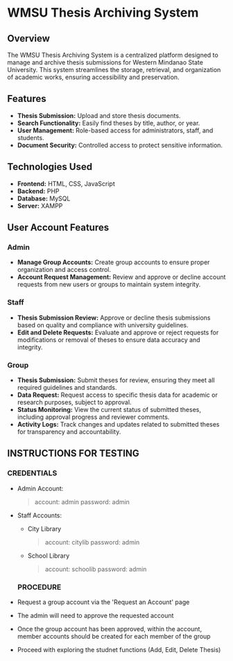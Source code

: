 # WMSU Thesis Archiving System

## Overview
The WMSU Thesis Archiving System is a centralized platform designed to manage and archive thesis submissions for Western Mindanao State University. This system streamlines the storage, retrieval, and organization of academic works, ensuring accessibility and preservation.

## Features
- **Thesis Submission:** Upload and store thesis documents.
- **Search Functionality:** Easily find theses by title, author, or year.
- **User Management:** Role-based access for administrators, staff, and students.
- **Document Security:** Controlled access to protect sensitive information.

## Technologies Used
- **Frontend:** HTML, CSS, JavaScript
- **Backend:** PHP
- **Database:** MySQL
- **Server:** XAMPP

## User Account Features

### Admin
- **Manage Group Accounts:** Create group accounts to ensure proper organization and access control.
- **Account Request Management:** Review and approve or decline account requests from new users or groups to maintain system integrity.

### Staff
- **Thesis Submission Review:** Approve or decline thesis submissions based on quality and compliance with university guidelines.
- **Edit and Delete Requests:** Evaluate and approve or reject requests for modifications or removal of theses to ensure data accuracy and integrity.

### Group
- **Thesis Submission:** Submit theses for review, ensuring they meet all required guidelines and standards.
- **Data Request:** Request access to specific thesis data for academic or research purposes, subject to approval.
- **Status Monitoring:** View the current status of submitted theses, including approval progress and reviewer comments.
- **Activity Logs:** Track changes and updates related to submitted theses for transparency and accountability.

## INSTRUCTIONS FOR TESTING
  ### CREDENTIALS
- Admin Account:
  > account: admin
  > password: admin
- Staff Accounts:
  * City Library
    > account: citylib
    > password: admin
  * School Library
    > account: schoolib
    > password: admin

  ### PROCEDURE
- Request a group account via the 'Request an Account' page
- The admin will need to approve the requested account
- Once the group account has been approved, within the account, member accounts should be created for each member of the group
- Proceed with exploring the studnet functions (Add, Edit, Delete Thesis)

